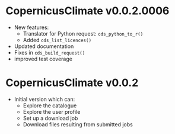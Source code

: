 # CopernicusClimate v0.0.2.0006

* New features:
  * Translator for Python request: `cds_python_to_r()`
  * Added `cds_list_licences()`
* Updated documentation
* Fixes in `cds_build_request()`
* improved test coverage

# CopernicusClimate v0.0.2

* Initial version which can:
  * Explore the catalogue
  * Explore the user profile
  * Set up a download job
  * Download files resulting from submitted jobs
